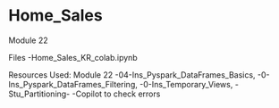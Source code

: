 # Home_Sales
Module 22

Files -Home_Sales_KR_colab.ipynb

Resources Used:
Module 22 -04-Ins_Pyspark_DataFrames_Basics, -0-Ins_Pyspark_DataFrames_Filtering, -0-Ins_Temporary_Views, -Stu_Partitioning- -Copilot to check errors
